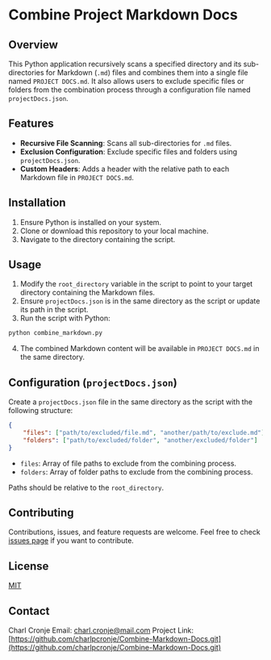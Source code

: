 
# Combine Project Markdown Docs 

## Overview
This Python application recursively scans a specified directory and its sub-directories for Markdown (`.md`) files and combines them into a single file named `PROJECT DOCS.md`. It also allows users to exclude specific files or folders from the combination process through a configuration file named `projectDocs.json`.

## Features
- **Recursive File Scanning**: Scans all sub-directories for `.md` files.
- **Exclusion Configuration**: Exclude specific files and folders using `projectDocs.json`.
- **Custom Headers**: Adds a header with the relative path to each Markdown file in `PROJECT DOCS.md`.

## Installation
1. Ensure Python is installed on your system.
2. Clone or download this repository to your local machine.
3. Navigate to the directory containing the script.

## Usage
1. Modify the `root_directory` variable in the script to point to your target directory containing the Markdown files.
2. Ensure `projectDocs.json` is in the same directory as the script or update its path in the script.
3. Run the script with Python:

```bash
python combine_markdown.py
```

4. The combined Markdown content will be available in `PROJECT DOCS.md` in the same directory.

## Configuration (`projectDocs.json`)
Create a `projectDocs.json` file in the same directory as the script with the following structure:

```json
{
    "files": ["path/to/excluded/file.md", "another/path/to/exclude.md"],
    "folders": ["path/to/excluded/folder", "another/excluded/folder"]
}
```

- `files`: Array of file paths to exclude from the combining process.
- `folders`: Array of folder paths to exclude from the combining process.

Paths should be relative to the `root_directory`.

## Contributing
Contributions, issues, and feature requests are welcome. Feel free to check [issues page](link-to-your-issues-page) if you want to contribute.

## License
[MIT](link-to-your-license-file)

## Contact
Charl Cronje
Email: charl.cronje@mail.com
Project Link: [https://github.com/charlpcronje/Combine-Markdown-Docs.git](https://github.com/charlpcronje/Combine-Markdown-Docs.git)
